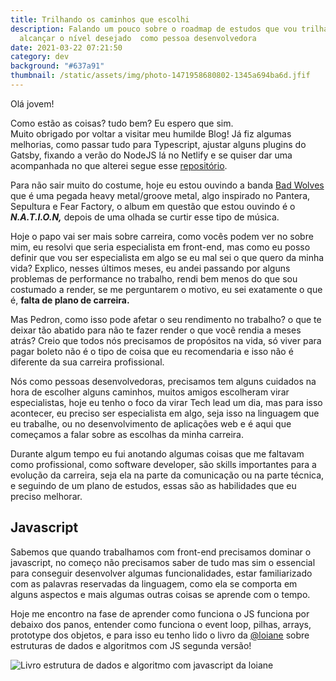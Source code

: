 ```yaml
---
title: Trilhando os caminhos que escolhi
description: Falando um pouco sobre o roadmap de estudos que vou trilhar para
  alcançar o nível desejado  como pessoa desenvolvedora
date: 2021-03-22 07:21:50
category: dev
background: "#637a91"
thumbnail: /static/assets/img/photo-1471958680802-1345a694ba6d.jfif
---
```

Olá jovem! 

Como estão as coisas? tudo bem? Eu espero que sim.\
Muito obrigado por voltar a visitar meu humilde Blog! Já fiz algumas melhorias, como passar tudo para Typescript, ajustar alguns plugins do Gatsby, fixando a verão do NodeJS lá no Netlify e se quiser dar uma acompanhada no que alterei segue esse [](https://github.com/AzevedoDev/my-personal-blog/commits/developer)[repositório](https://github.com/AzevedoDev/my-personal-blog).

Para não sair muito do costume, hoje eu estou ouvindo a banda [Bad Wolves](spotify:artist:0eI3X5rAzHRZVe5FPk4MN1) que é uma pegada heavy metal/groove metal, algo inspirado no Pantera, Sepultura e Fear Factory, o album em questão que estou ouvindo é o ***N.A.T.I.O.N,*** depois de uma olhada se curtir esse tipo de música.

Hoje o papo vai ser mais sobre carreira, como vocês podem ver no sobre mim, eu resolvi que seria especialista em front-end, mas como eu posso definir que vou ser especialista em algo se eu mal sei o que quero da minha vida? Explico, nesses últimos meses, eu andei passando por alguns problemas de performance no trabalho, rendi bem menos do que sou costumado a render, se me perguntarem o motivo, eu sei exatamente o que é, **falta de plano de carreira.**

Mas Pedron, como isso pode afetar o seu rendimento no trabalho? o que te deixar tão abatido para não te fazer render o que você rendia a meses atrás? Creio que todos nós precisamos de propósitos na vida, só viver para pagar boleto não é o tipo de coisa que eu recomendaria e isso não é diferente da sua carreira profissional.

Nós como pessoas desenvolvedoras, precisamos tem alguns cuidados na hora de escolher alguns caminhos, muitos amigos escolheram virar especialistas, hoje eu tenho o foco da virar Tech lead um dia, mas para isso acontecer, eu preciso ser especialista em algo, seja isso na linguagem que eu trabalhe, ou no desenvolvimento de aplicações web e é aqui que começamos a falar sobre as escolhas da minha carreira.

Durante algum tempo eu fui anotando algumas coisas que me faltavam como profissional, como software developer, são skills importantes para a evolução da carreira, seja ela na parte da comunicação ou na parte técnica, e seguindo de um plano de estudos, essas são as habilidades que eu preciso melhorar.

## Javascript

Sabemos que quando trabalhamos com front-end precisamos dominar o javascript, no começo não precisamos saber de tudo mas sim o essencial para conseguir desenvolver algumas funcionalidades, estar familiarizado com as palavras reservadas da linguagem, como ela se comporta em alguns aspectos e mais algumas outras coisas se aprende com o tempo.

Hoje me encontro na fase de aprender como funciona o JS funciona por debaixo dos panos, entender como funciona o event loop, pilhas, arrays, prototype dos objetos, e para isso eu tenho lido o livro da [@loiane](https://twitter.com/loiane) sobre estruturas de dados e algoritmos com JS segunda versão!

![Livro estrutura de dados e algoritmo com javascript da loiane](https://images-na.ssl-images-amazon.com/images/I/71KGa1y8eaL.jpg "Livro  estrutura de dados da loiane")